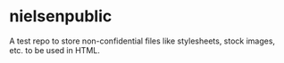 # nielsenpublic
A test repo to store non-confidential files like stylesheets, stock images, etc. to be used in HTML.
